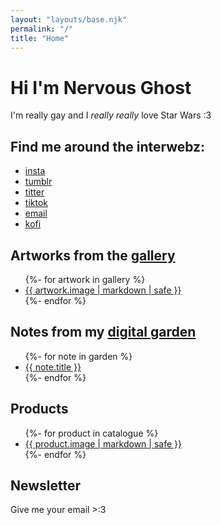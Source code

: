 ```yaml
---
layout: "layouts/base.njk"
permalink: "/"
title: "Home"
---
```


# Hi I'm Nervous Ghost

I'm really gay and I _really really_ love Star Wars :3

## Find me around the interwebz:

- [insta](https://www.instagram.com/nervousgh0st/)
- [tumblr](https://www.tumblr.com/nervousgh0st)
- [titter](https://twitter.com/nervousgh0st)
- [tiktok](https://www.tiktok.com/@nervousgh0st)
- [email](mailto:hello@nervousghost.com)
- [kofi](https://ko-fi.com/nervousgh0st)

## Artworks from the [gallery](./gallery)

<ul>
	{%- for artwork in gallery %}
	<li>
		<a href="./gallery/{{artwork.slug}}/">{{ artwork.image | markdown | safe }}</a>
	</li>
	{%- endfor %}
</ul>

## Notes from my [digital garden](./garden)

<ul>
	{%- for note in garden %}
	<li>
		<a href="./garden/{{note.slug}}/">{{ note.title }}</a>
	</li>
	{%- endfor %}
</ul>

## Products

<ul>
	{%- for product in catalogue %}
	<li>
		<a href="./catalogue/{{product.slug}}/">{{ product.image | markdown | safe }}</a>
	</li>
	{%- endfor %}
</ul>

## Newsletter

Give me your email >:3
